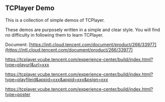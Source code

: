 ## TCPlayer Demo


This is a collection of simple demos of TCPlayer.

These demos are purposely written in a simple and clear style. You will find no difficulty in following them to learn TCPlayer.

Document: [https://intl.cloud.tencent.com/document/product/266/33977](https://intl.cloud.tencent.com/document/product/266/33977)


https://tcplayer.vcube.tencent.com/experience-center/build/index.html?type=playurl&url=xxx

https://tcplayer.vcube.tencent.com/experience-center/build/index.html?type=playfileid&appid=xxx&appid=xxx&psign=xxx

https://tcplayer.vcube.tencent.com/experience-center/build/index.html?type=poster


